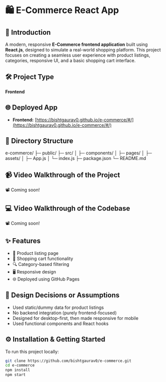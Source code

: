 # 🛍️ E-Commerce React App

## 📌 Introduction
A modern, responsive **E-Commerce frontend application** built using **React.js**, designed to simulate a real-world shopping platform. This project focuses on creating a seamless user experience with product listings, categories, responsive UI, and a basic shopping cart interface.

## 🛠️ Project Type
**Frontend**

## 🌐 Deployed App
- **Frontend:** [https://bishtgaurav0.github.io/e-commerce/#/](https://bishtgaurav0.github.io/e-commerce/#/)

## 📁 Directory Structure

e-commerce/
├─ public/ 
├─ src/ │ ├─ components/ │ 
                             ├─ pages/ │ 
                             ├─ assets/ │ 
                             ├─ App.js │ └─ index.js ├─ package.json └─ README.md


## 📹 Video Walkthrough of the Project
📽️ Coming soon!

## 💻 Video Walkthrough of the Codebase
📽️ Coming soon!

## ✨ Features
- 🧾 Product listing page
- 🛒 Shopping cart functionality
- 🔍 Category-based filtering
- 🖥️ Responsive design
- 🌐 Deployed using GitHub Pages

## 📐 Design Decisions or Assumptions
- Used static/dummy data for product listings
- No backend integration (purely frontend-focused)
- Designed for desktop-first, then made responsive for mobile
- Used functional components and React hooks

## ⚙️ Installation & Getting Started

To run this project locally:

```bash
git clone https://github.com/bishtgaurav0/e-commerce.git
cd e-commerce
npm install
npm start

